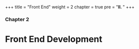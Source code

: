 +++
title = "Front End"
weight = 2
chapter = true
pre = "<b>II. </b>"
+++

### Chapter 2

# Front End Development
